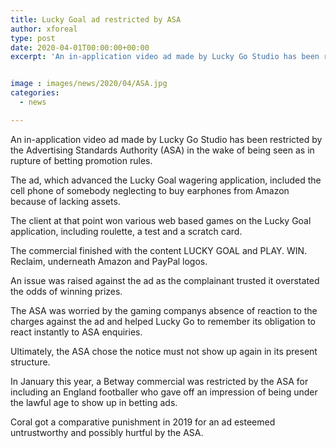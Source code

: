 ```yaml
---
title: Lucky Goal ad restricted by ASA
author: xforeal 
type: post
date: 2020-04-01T00:00:00+00:00
excerpt: 'An in-application video ad made by Lucky Go Studio has been restricted by the Advertising Standards Authority (ASA) in the wake of being seen as in rupture of betting promotion rules '


image : images/news/2020/04/ASA.jpg
categories:
  - news

---
```

An in-application video ad made by Lucky Go Studio has been restricted by the Advertising Standards Authority (ASA) in the wake of being seen as in rupture of betting promotion rules. 

The ad, which advanced the Lucky Goal wagering application, included the cell phone of somebody neglecting to buy earphones from Amazon because of lacking assets. 

The client at that point won various web based games on the Lucky Goal application, including roulette, a test and a scratch card. 

The commercial finished with the content LUCKY GOAL and PLAY. WIN. Reclaim, underneath Amazon and PayPal logos. 

An issue was raised against the ad as the complainant trusted it overstated the odds of winning prizes. 

The ASA was worried by the gaming companys absence of reaction to the charges against the ad and helped Lucky Go to remember its obligation to react instantly to ASA enquiries. 

Ultimately, the ASA chose the notice must not show up again in its present structure. 

In January this year, a Betway commercial was restricted by the ASA for including an England footballer who gave off an impression of being under the lawful age to show up in betting ads. 

Coral got a comparative punishment in 2019 for an ad esteemed untrustworthy and possibly hurtful by the ASA.